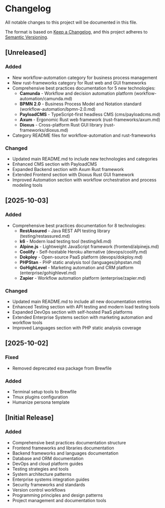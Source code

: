 # Changelog

All notable changes to this project will be documented in this file.

The format is based on [Keep a Changelog](https://keepachangelog.com/en/1.0.0/),
and this project adheres to [Semantic Versioning](https://semver.org/spec/v2.0.0.html).

## [Unreleased]

### Added
- New workflow-automation category for business process management
- New rust-frameworks category for Rust web and GUI frameworks
- Comprehensive best practices documentation for 5 new technologies:
  - **Camunda** - Workflow and decision automation platform (workflow-automation/camunda.md)
  - **BPMN 2.0** - Business Process Model and Notation standard (workflow-automation/bpmn-2.0.md)
  - **PayloadCMS** - TypeScript-first headless CMS (cms/payloadcms.md)
  - **Axum** - Ergonomic Rust web framework (rust-frameworks/axum.md)
  - **Dioxus** - Cross-platform Rust GUI library (rust-frameworks/dioxus.md)
- Category README files for workflow-automation and rust-frameworks

### Changed
- Updated main README.md to include new technologies and categories
- Enhanced CMS section with PayloadCMS
- Expanded Backend section with Axum Rust framework
- Extended Frontend section with Dioxus Rust GUI framework
- Improved Automation section with workflow orchestration and process modeling tools

## [2025-10-03]

### Added
- Comprehensive best practices documentation for 8 technologies:
  - **RestAssured** - Java REST API testing library (testing/restassured.md)
  - **k6** - Modern load testing tool (testing/k6.md)
  - **Alpine.js** - Lightweight JavaScript framework (frontend/alpinejs.md)
  - **Coolify** - Self-hostable Heroku alternative (devops/coolify.md)
  - **Dokploy** - Open-source PaaS platform (devops/dokploy.md)
  - **PHPStan** - PHP static analysis tool (languages/phpstan.md)
  - **GoHighLevel** - Marketing automation and CRM platform (enterprise/gohighlevel.md)
  - **Zapier** - Workflow automation platform (enterprise/zapier.md)

### Changed
- Updated main README.md to include all new documentation entries
- Enhanced Testing section with API testing and modern load testing tools
- Expanded DevOps section with self-hosted PaaS platforms
- Extended Enterprise Systems section with marketing automation and workflow tools
- Improved Languages section with PHP static analysis coverage

## [2025-10-02]

### Fixed
- Removed deprecated exa package from Brewfile

### Added
- Terminal setup tools to Brewfile
- Tmux plugins configuration
- Humanize persona template

## [Initial Release]

### Added
- Comprehensive best practices documentation structure
- Frontend frameworks and libraries documentation
- Backend frameworks and languages documentation
- Database and ORM documentation
- DevOps and cloud platform guides
- Testing strategies and tools
- System architecture patterns
- Enterprise systems integration guides
- Security frameworks and standards
- Version control workflows
- Programming principles and design patterns
- Project management and documentation tools
